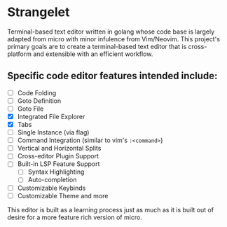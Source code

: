 # Strangelet
Terminal-based text editor written in golang whose code base is largely adapted from micro with minor infulence from Vim/Neovim.
This project's primary goals are to create a terminal-based text editor that is cross-platform and extensible with an efficient workflow.

## Specific code editor features intended include:

- [ ] Code Folding
- [ ] Goto Definition
- [ ] Goto File
- [x] Integrated File Explorer
- [x] Tabs
- [ ] Single Instance (via flag)
- [ ] Command Integration (similar to vim's `:<command>`)
- [ ] Vertical and Horizontal Splits
- [ ] Cross-editor Plugin Support
- [ ] Built-in LSP Feature Support
    - [ ] Syntax Highlighting
    - [ ] Auto-completion
- [ ] Customizable Keybinds
- [ ] Customizable Theme
and more

This editor is built as a learning process just as much as it is built out of desire for a more feature rich version of micro.
